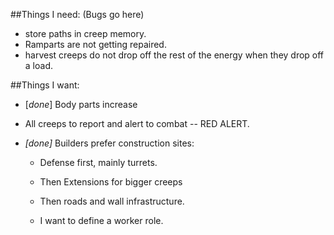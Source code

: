 ##Things I need:
(Bugs go here)
  - store paths in creep memory.
  - Ramparts are not getting repaired.
  - harvest creeps do not drop off the rest of the energy when they drop off a load.

##Things I want:

- [*done*] Body parts increase

- All creeps to report and alert to combat -- RED ALERT.

- *[done]* Builders prefer construction sites:
  - Defense first, mainly turrets.
  - Then Extensions for bigger creeps
  - Then roads and wall infrastructure.

  - I want to define a worker role.